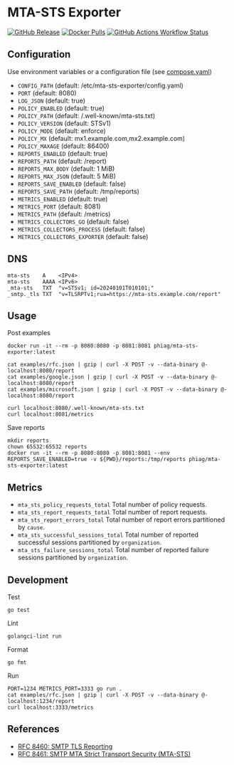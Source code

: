 # MTA-STS Exporter

[![GitHub Release](https://img.shields.io/github/v/release/phi-ag/mta-sts-exporter?style=for-the-badge)](https://github.com/phi-ag/mta-sts-exporter/releases/latest)
[![Docker Pulls](https://img.shields.io/docker/pulls/phiag/mta-sts-exporter?style=for-the-badge)](https://hub.docker.com/r/phiag/mta-sts-exporter)
[![GitHub Actions Workflow Status](https://img.shields.io/github/actions/workflow/status/phi-ag/mta-sts-exporter/check.yml?style=for-the-badge&label=Check)](https://github.com/phi-ag/mta-sts-exporter/actions)

## Configuration

Use environment variables or a configuration file (see [compose.yaml](https://github.com/phi-ag/mta-sts-exporter/blob/main/compose.yaml))

- `CONFIG_PATH` (default: /etc/mta-sts-exporter/config.yaml)
- `PORT` (default: 8080)
- `LOG_JSON` (default: true)
- `POLICY_ENABLED` (default: true)
- `POLICY_PATH` (default: /.well-known/mta-sts.txt)
- `POLICY_VERSION` (default: STSv1)
- `POLICY_MODE` (default: enforce)
- `POLICY_MX` (default: mx1.example.com,mx2.example.com)
- `POLICY_MAXAGE` (default: 86400)
- `REPORTS_ENABLED` (default: true)
- `REPORTS_PATH` (default: /report)
- `REPORTS_MAX_BODY` (default: 1 MiB)
- `REPORTS_MAX_JSON` (default: 5 MiB)
- `REPORTS_SAVE_ENABLED` (default: false)
- `REPORTS_SAVE_PATH` (default: /tmp/reports)
- `METRICS_ENABLED` (default: true)
- `METRICS_PORT` (default: 8081)
- `METRICS_PATH` (default: /metrics)
- `METRICS_COLLECTORS_GO` (default: false)
- `METRICS_COLLECTORS_PROCESS` (default: false)
- `METRICS_COLLECTORS_EXPORTER` (default: false)

## DNS

    mta-sts    A    <IPv4>
    mta-sts    AAAA <IPv6>
    _mta-sts   TXT  "v=STSv1; id=20240101T010101;"
    _smtp._tls TXT  "v=TLSRPTv1;rua=https://mta-sts.example.com/report"

## Usage

Post examples

    docker run -it --rm -p 8080:8080 -p 8081:8081 phiag/mta-sts-exporter:latest

    cat examples/rfc.json | gzip | curl -X POST -v --data-binary @- localhost:8080/report
    cat examples/google.json | gzip | curl -X POST -v --data-binary @- localhost:8080/report
    cat examples/microsoft.json | gzip | curl -X POST -v --data-binary @- localhost:8080/report

    curl localhost:8080/.well-known/mta-sts.txt
    curl localhost:8081/metrics

Save reports

    mkdir reports
    chown 65532:65532 reports
    docker run -it --rm -p 8080:8080 -p 8081:8081 --env REPORTS_SAVE_ENABLED=true -v ${PWD}/reports:/tmp/reports phiag/mta-sts-exporter:latest

## Metrics

- `mta_sts_policy_requests_total` Total number of policy requests.
- `mta_sts_report_requests_total` Total number of report requests.
- `mta_sts_report_errors_total` Total number of report errors partitioned by `cause`.
- `mta_sts_successful_sessions_total` Total number of reported successful sessions partitioned by `organization`.
- `mta_sts_failure_sessions_total` Total number of reported failure sessions partitioned by `organization`.

## Development

Test

    go test

Lint

    golangci-lint run

Format

    go fmt

Run

    PORT=1234 METRICS_PORT=3333 go run .
    cat examples/rfc.json | gzip | curl -X POST -v --data-binary @- localhost:1234/report
    curl localhost:3333/metrics

## References

- [RFC 8460: SMTP TLS Reporting](https://www.rfc-editor.org/rfc/rfc8460.html)
- [RFC 8461: SMTP MTA Strict Transport Security (MTA-STS)](https://www.rfc-editor.org/rfc/rfc8461.html)
